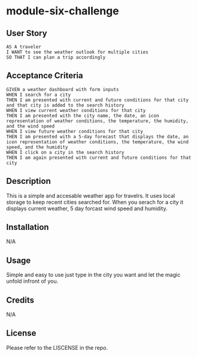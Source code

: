 # module-six-challenge 

## User Story

```
AS A traveler
I WANT to see the weather outlook for multiple cities
SO THAT I can plan a trip accordingly
```

## Acceptance Criteria

```
GIVEN a weather dashboard with form inputs
WHEN I search for a city
THEN I am presented with current and future conditions for that city and that city is added to the search history
WHEN I view current weather conditions for that city
THEN I am presented with the city name, the date, an icon representation of weather conditions, the temperature, the humidity, and the wind speed
WHEN I view future weather conditions for that city
THEN I am presented with a 5-day forecast that displays the date, an icon representation of weather conditions, the temperature, the wind speed, and the humidity
WHEN I click on a city in the search history
THEN I am again presented with current and future conditions for that city
```

## Description 
This is a simple and accesable weather app for travelrs. It uses local storage to keep recent cities searched for. When you serach for a city it displays current weather, 5 day forcast wind speed and humidity. 

## Installation

N/A

## Usage

Simple and easy to use just type in the city you want and let the magic unfold infront of you.

## Credits

N/A

## License

Please refer to the LISCENSE in the repo.